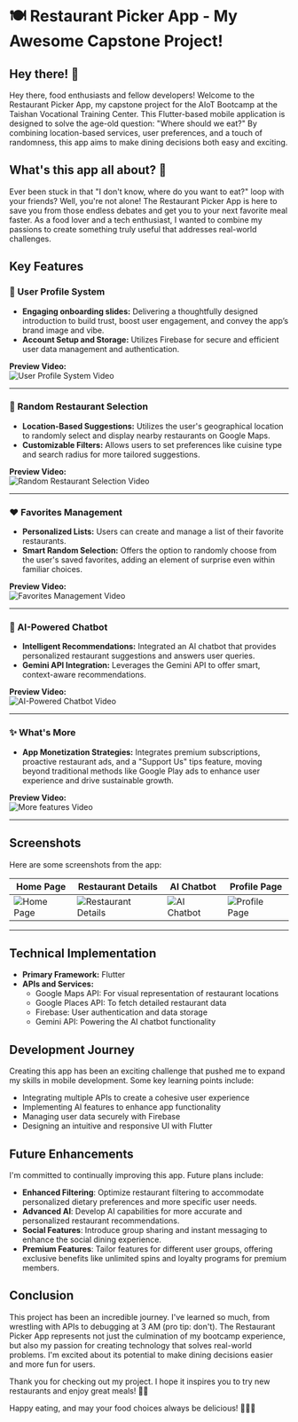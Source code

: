 # 🍽️ Restaurant Picker App - My Awesome Capstone Project!

## Hey there! 👋

Hey there, food enthusiasts and fellow developers! Welcome to the Restaurant Picker App, my capstone project for the AIoT Bootcamp at the Taishan Vocational Training Center. This Flutter-based mobile application is designed to solve the age-old question: "Where should we eat?" By combining location-based services, user preferences, and a touch of randomness, this app aims to make dining decisions both easy and exciting.

## What's this app all about? 🤔
Ever been stuck in that "I don't know, where do you want to eat?" loop with your friends? Well, you're not alone! The Restaurant Picker App is here to save you from those endless debates and get you to your next favorite meal faster. As a food lover and a tech enthusiast, I wanted to combine my passions to create something truly useful that addresses real-world challenges.

## Key Features

### 👤 User Profile System
- **Engaging onboarding slides:** Delivering a thoughtfully designed introduction to build trust, boost user engagement, and convey the app’s brand image and vibe.
- **Account Setup and Storage:** Utilizes Firebase for secure and efficient user data management and authentication.


**Preview Video:**  
![User Profile System Video](https://example.com/user-profile-preview.gif)

---

### 🎲 Random Restaurant Selection
- **Location-Based Suggestions:** Utilizes the user's geographical location to randomly select and display nearby restaurants on Google Maps.
- **Customizable Filters:** Allows users to set preferences like cuisine type and search radius for more tailored suggestions.

**Preview Video:**  
![Random Restaurant Selection Video](https://example.com/random-selection-preview.gif)

---

### ❤️ Favorites Management
- **Personalized Lists:** Users can create and manage a list of their favorite restaurants.
- **Smart Random Selection:** Offers the option to randomly choose from the user's saved favorites, adding an element of surprise even within familiar choices.

**Preview Video:**  
![Favorites Management Video](https://example.com/favorites-management-preview.gif)

---

### 🤖 AI-Powered Chatbot
- **Intelligent Recommendations:** Integrated an AI chatbot that provides personalized restaurant suggestions and answers user queries.
- **Gemini API Integration:** Leverages the Gemini API to offer smart, context-aware recommendations.

**Preview Video:**  
![AI-Powered Chatbot Video](https://example.com/ai-chatbot-preview.gif)

---

### ✨ What's More
- **App Monetization Strategies:** Integrates premium subscriptions, proactive restaurant ads, and a "Support Us" tips feature, moving beyond traditional methods like Google Play ads to enhance user experience and drive sustainable growth.

**Preview Video:**  
![More features Video](https://example.com/user-profile-preview.gif)

---

## Screenshots

Here are some screenshots from the app:

| Home Page | Restaurant Details | AI Chatbot | Profile Page |
| --------- | ------------------ | ---------- | ------------ |
| ![Home Page](https://example.com/homepage.png) | ![Restaurant Details](https://example.com/restaurant-details.png) | ![AI Chatbot](https://example.com/ai-chatbot.png) | ![Profile Page](https://example.com/profile-page.png) |

---

## Technical Implementation

- **Primary Framework:** Flutter
- **APIs and Services:**
  - Google Maps API: For visual representation of restaurant locations
  - Google Places API: To fetch detailed restaurant data
  - Firebase: User authentication and data storage
  - Gemini API: Powering the AI chatbot functionality

## Development Journey

Creating this app has been an exciting challenge that pushed me to expand my skills in mobile development. Some key learning points include:
- Integrating multiple APIs to create a cohesive user experience
- Implementing AI features to enhance app functionality
- Managing user data securely with Firebase
- Designing an intuitive and responsive UI with Flutter

## Future Enhancements

I'm committed to continually improving this app. Future plans include:
- **Enhanced Filtering**: Optimize restaurant filtering to accommodate personalized dietary preferences and more specific user needs.
- **Advanced AI**: Develop AI capabilities for more accurate and personalized restaurant recommendations.
- **Social Features**: Introduce group sharing and instant messaging to enhance the social dining experience.
- **Premium Features**: Tailor features for different user groups, offering exclusive benefits like unlimited spins and loyalty programs for premium members.

## Conclusion

This project has been an incredible journey. I've learned so much, from wrestling with APIs to debugging at 3 AM (pro tip: don't). The Restaurant Picker App represents not just the culmination of my bootcamp experience, but also my passion for creating technology that solves real-world problems. I'm excited about its potential to make dining decisions easier and more fun for users.

Thank you for checking out my project. I hope it inspires you to try new restaurants and enjoy great meals! 🌮✨

Happy eating, and may your food choices always be delicious! 🍕🍣🍔
